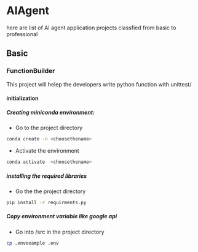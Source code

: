 # AIAgent
here are list of AI agent application projects classfied from basic to professional

## Basic 
### FunctionBuilder
This project will helep the developers write python function with unittest/
#### initialization 
##### Creating miniconda environment:
- Go to the project directory
```bash
conda create -n <choosethename> 
```
- Activate the environment
```bash
conda activate  <choosethename> 
```
##### installing the required libraries
- Go the the project directory
```bash
pip install -r requirments.py
```
##### Copy environment variable like google api
- Go into /src in the project directory
```bash
cp .envexample .env
```


